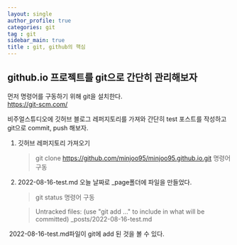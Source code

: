 ```yaml
---
layout: single
author_profile: true
categories: git
tag : git
sidebar_main: true  
title : git, github의 핵심
---
```




## github.io 프로젝트를 git으로 간단히 관리해보자



먼저 명령어를 구동하기 위해 git을 설치한다.  
 https://git-scm.com/  

비주얼스튜디오에 깃허브 블로그 레퍼지토리를 가져와 간단히 test 포스트를 작성하고 git으로 commit, push 해보자. 



1. 깃허브 레퍼지토리 가져오기  

   > git clone https://github.com/minjoo95/minjoo95.github.io.git 명령어 구동

2. 2022-08-16-test.md 오늘 날짜로 _page폴더에 파일을 만들었다. 

   > git status     명령어 구동

   > Untracked files:
    (use "git add <file>..." to include in what will be committed)
        _posts/2022-08-16-test.md

​        2022-08-16-test.md파일이 git에 add 된 것을 볼 수 있다. 